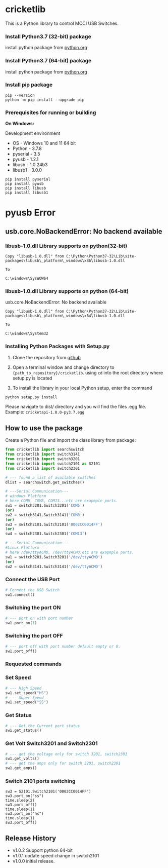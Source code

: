 # cricketlib

This is a Python library to control MCCI USB Switches.

### Install Python3.7 (32-bit) package 
install python package from [python.org](https://www.python.org/ftp/python/3.7.8/python-3.7.8.exe)


### Install Python3.7 (64-bit) package
install python package from [python.org](https://www.python.org/ftp/python/3.7.8/python-3.7.8-amd64.exe)

### Install pip package
```shell
pip --version
python -m pip install --upgrade pip
```

### Prerequisites for running or building

<strong>On Windows:</strong>

Development environment

* OS - Windows 10 and 11 64 bit
* Python - 3.7.8
* pyserial - 3.5
* pyusb - 1.2.1
* libusb - 1.0.24b3
* libusb1 - 3.0.0

```shell
pip install pyserial
pip install pyusb
pip install libusb
pip install libusb1
```
# pyusb Error

## usb.core.NoBackendError: No backend available
### libusb-1.0.dll Library supports on python(32-bit)
```pyusb
Copy "libusb-1.0.dll" from C:\Python\Python37-32\Lib\site-packages\libusb\_platform\_windows\x86\libusb-1.0.dll

To

C:\windows\SysWOW64
```

### libusb-1.0.dll Library supports on python (64-bit)
usb.core.NoBackendError: No backend available
```pyusb
Copy "libusb-1.0.dll" from C:\Python\Python37-32\Lib\site-packages\libusb\_platform\_windows\x64\libusb-1.0.dll

To

C:\windows\System32
```

### Installing Python Packages with Setup.py

1.  Clone the repository from [github](https://github.com/mcci-usb/cricketlib)

2.  Open a terminal window and change directory to  `{path_to_repository}/cricketlib`. using `cd` into the root directory where setup.py is located

3.  To install the library in your local Python setup, enter the command
```bash
python setup.py install
```

Please navigate to dist/ directory and you will find the files .egg file.
Example: `cricketapi-1.0.0-py3.7.egg`

## How to use the package
Create a Python file and import the class library from package:

```python
from cricketlib import searchswitch
from cricketlib import switch3141
from cricketlib import switch3201
from cricketlib import switch2101 as S2101
from cricketlib import switch2301
```
```python
# --- found a list of available switches
dlist = searchswitch.get_switches()
```
```python
# ---Serial Communication---
# windows Platform
# here COM5, COM8, COM13...etc are exapmple ports.
sw1 = switch3201.Switch3201('COM5') 
(or)
sw2 = switch3141.Switch3141('COM8')
(or)
sw3 = switch2101.Switch2101('0002CC0014FF')
(or)
sw4 = switch2301.Switch2301('COM13')
```
```python
# ---Serial Communication---
#Linux Platform
# here /dev/ttyACMO, /dev/ttyACMO.etc are exapmple ports.
sw1 = switch3201.Switch3201('/dev/ttyACMO') 
(or)
sw2 = switch3141.Switch3141('/dev/ttyACMO')
```
### Connect the USB Port
``` python
# Connect the USB Switch
sw1.connect()
```
### Switching the port ON
```python
# --- port on with port number
sw1.port_on(1)
```
### Switching the port OFF
```python
# --- port off with port number default empty or 0.
sw1.port_off()
```
### Requested commands

### Set Speed
```python
# --- High Speed
sw1.set_speed("HS")
# --- Super Speed
sw1.set_speed("SS")
```
### Get Status
```python
# --- Get the Current port status
sw1.get_status()
```

### Get Volt Switch3201 and Switch2301
```python
# --- get the voltage only for switch 3201, switch2301
sw1.get_volts()
# --- get the amps only for switch 3201, switch2301
sw1.get_amps()
```
### Switch 2101 ports switching
```
sw3 = S2101.Switch2101('0002CC0014FF')
sw3.port_on("ss")
time.sleep(2)
sw3.port_off()
time.sleep(1)
sw3.port_on("hs")
time.sleep(1)
sw3.port_off()
```

## Release History
- v1.0.2 Support python 64-bit
- v1.0.1 update speed change in switch2101
- v1.0.0 initial release.







